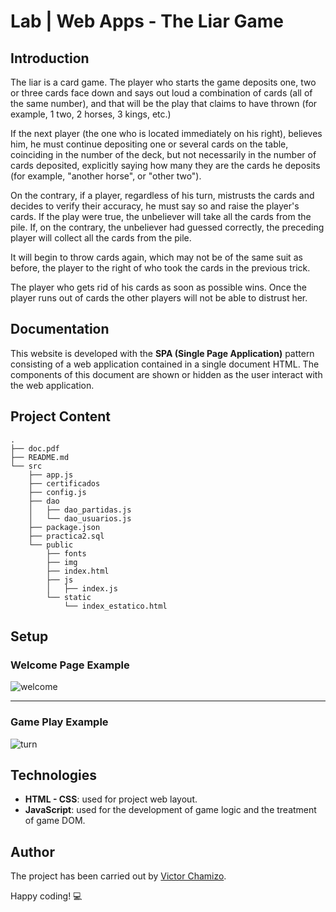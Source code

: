 # Lab | Web Apps - The Liar Game

## Introduction

The liar is a card game. The player who starts the game deposits one, two or three cards face down and says out loud a combination of cards (all of the same number), and that will be the play that claims to have thrown (for example, 1 two, 2 horses, 3 kings, etc.)

If the next player (the one who is located immediately on his right), believes him, he must continue depositing one or several cards on the table, coinciding in the number of the deck, but not necessarily in the number of cards deposited, explicitly saying how many they are the cards he deposits (for example, "another horse", or "other two").

On the contrary, if a player, regardless of his turn, mistrusts the cards and decides to verify their accuracy, he must say so and raise the player's cards. If the play were true, the unbeliever will take all the cards from the pile. If, on the contrary, the unbeliever had guessed correctly, the preceding player will collect all the cards from the pile.

It will begin to throw cards again, which may not be of the same suit as before, the player to the right of who took the cards in the previous trick.

The player who gets rid of his cards as soon as possible wins. Once the player runs out of cards the other players will not be able to distrust her.

## Documentation
This website is developed with the **SPA (Single Page Application)** pattern consisting of a web application contained in a single document
HTML. The components of this document are shown or hidden as the user interact with the web application.

## Project Content

```
.
├── doc.pdf
├── README.md
└── src
    ├── app.js
    ├── certificados
    ├── config.js
    ├── dao
    │   ├── dao_partidas.js
    │   └── dao_usuarios.js
    ├── package.json
    ├── practica2.sql
    └── public
        ├── fonts
        ├── img
        ├── index.html
        ├── js
        │   ├── index.js
        └── static
            └── index_estatico.html
```

## Setup
### Welcome Page Example
![welcome](https://user-images.githubusercontent.com/32466953/71678026-6adca700-2d84-11ea-860d-a320ea383db5.png)

---

### Game Play Example
![turn](https://user-images.githubusercontent.com/32466953/71677899-2c46ec80-2d84-11ea-9a34-2151c8f28f14.png)
 
## Technologies
- **HTML - CSS**: used for project web layout.
- **JavaScript**: used for the development of game logic and the treatment of game DOM.
 
## Author
The project has been carried out by [Victor Chamizo](https://github.com/vctorChamizo).
 
Happy coding! 💻

